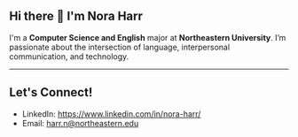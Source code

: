 ## Hi there 👋 I'm Nora Harr

I'm a **Computer Science and English** major at **Northeastern University**. I’m passionate about the intersection of language, interpersonal communication, and technology.

---

## Let's Connect!
* LinkedIn: https://www.linkedin.com/in/nora-harr/
* Email: harr.n@northeastern.edu
